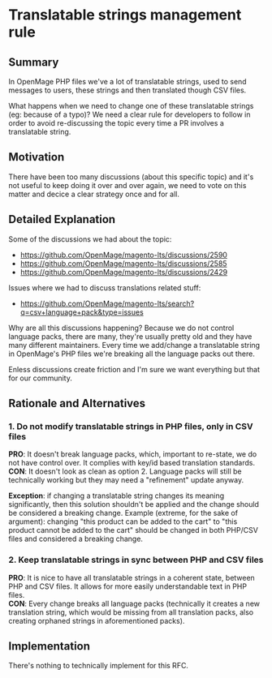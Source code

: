 # Translatable strings management rule

## Summary

In OpenMage PHP files we've a lot of translatable strings, used to send messages to users, these strings and then translated though CSV files.

What happens when we need to change one of these translatable strings (eg: because of a typo)?
We need a clear rule for developers to follow in order to avoid re-discussing the topic every time a PR involves a translatable string.

## Motivation

There have been too many discussions (about this specific topic) and it's not useful to keep doing it over and over again, we need to vote on this matter and decice a clear strategy once and for all.

## Detailed Explanation

Some of the discussions we had about the topic:
- https://github.com/OpenMage/magento-lts/discussions/2590
- https://github.com/OpenMage/magento-lts/discussions/2585
- https://github.com/OpenMage/magento-lts/discussions/2429

Issues where we had to discuss translations related stuff:
- https://github.com/OpenMage/magento-lts/search?q=csv+language+pack&type=issues

Why are all this discussions happening? Because we do not control language packs, there are many, they're usually pretty old and they have many different maintainers.
Every time we add/change a translatable string in OpenMage's PHP files we're breaking all the language packs out there.

Enless discussions create friction and I'm sure we want everything but that for our community.

## Rationale and Alternatives

### 1. Do not modify translatable strings in PHP files, only in CSV files

**PRO**: It doesn't break language packs, which, important to re-state, we do not have control over. It complies with key/id based translation standards.  
**CON**: It doesn't look as clean as option 2. Language packs will still be technically working but they may need a "refinement" update anyway.

**Exception**: if changing a translatable string changes its meaning significantly, then this solution shouldn't be applied and the change should be considered a breaking change.
Example (extreme, for the sake of argument): changing "this product can be added to the cart" to "this product cannot be added to the cart" should be changed in both PHP/CSV files and considered a breaking change.

### 2. Keep translatable strings in sync between PHP and CSV files

**PRO**: It is nice to have all translatable strings in a coherent state, between PHP and CSV files. It allows for more easily understandable text in PHP files.  
**CON**: Every change breaks all language packs (technically it creates a new translation string, which would be missing from all translation packs, also creating orphaned strings in aforementioned packs).

## Implementation

There's nothing to technically implement for this RFC.
